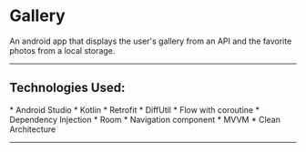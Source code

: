 # Gallery
An android app that displays the user's gallery from an API and the favorite photos from a local storage.

<hr>

<h2>Technologies Used:</h2>
* Android Studio
* Kotlin
* Retrofit
* DiffUtil
* Flow with coroutine
* Dependency Injection
* Room
* Navigation component
* MVVM
* Clean Architecture

<hr>
